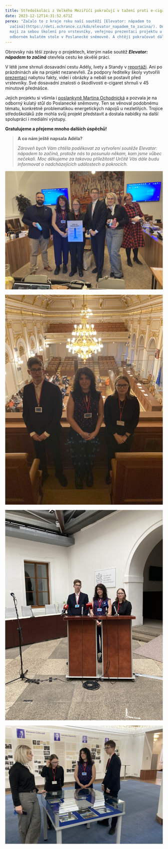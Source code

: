 ```yaml
---
title: Středoškoláci z Velkého Meziříčí pokračují v tažení proti e-cigaretám
date: 2023-12-12T14:31:52.671Z
perex: "Začalo to z kraje roku naší soutěží [Elevator: nápadem to
  začíná](https://deti.ochrance.cz/kdo/elevator_napadem_to_zacina/). Dnes už
  mají za sebou školení pro vrstevníky, veřejnou prezentaci projektu u nás i na
  odborném kulatém stole v Poslanecké sněmovně. A chtějí pokračovat dál."
---
```

Obrovsky nás těší zprávy o projektech, kterým naše soutěž ***Elevator: nápadem to začíná*** otevřela cestu ke skvělé práci. 

V létě jsme shrnuli dosavadní cestu Adély, Ivety a Standy v [reportáži](https://deti.ochrance.cz/aktualne/diky_nasi_soutezi_rozjeli_studenti_z_velkeho_mezirici_kampan_proti_e-cigaretam/). Ani po prázdninách ale na projekt nezanevřeli. Za podpory ředitelky školy vytvořili [prezentaci](https://drive.google.com/file/d/17e3YeQH2LQ6J9uOVagjkZeOFyOxGMmxt/view) nabytou fakty, videí i obrázky a nebáli se postavit před vrstevníky. Své dosavadní znalosti o škodlivosti e-cigaret shrnuli v 45 minutové přednášce.

Jejich projektu si všimla i [poslankyně Martina Ochodnická](https://www.facebook.com/lisova.starostka.ochodnicka.poslankyne/) a pozvala je na odborný kulatý stůl do Poslanecké sněmovny. Ten se věnoval podobnému tématu, konkrétně problematikou energetických nápojů u nezletilých. Trojice středoškoláků zde mohla svůj projekt představit a dostala nabídky na další spolupráci i mediální výstupy. 

**Gratulujeme a přejeme mnoho dalších úspěchů!**



> **A co nám ještě napsala Adéla?** 
>
> *Zároveň bych Vám chtěla poděkovat za vytvoření soutěže Elevator: nápadem to začíná, protože nás to posunulo někam, kam jsme vůbec nečekali. Moc děkujeme za takovou příležitost! Určitě Vás dále budu informovat o nadcházejících událostech a pokrocích.*

![Studenti s paní poslankyní během kulatého stolu. ](microsoftteams-image_2_.png)

![Studenti na balkóně sněmovního sálu Poslanecké sněmovny.](microsoftteams-image_13_.png)

![Studenti u řečnického pultu v Poslanecké sněmovně](microsoftteams-image_14_.png)

![Studenti s paní poslankyní na prohlídce Poslanecké sněmovny](microsoftteams-image_16_.png)